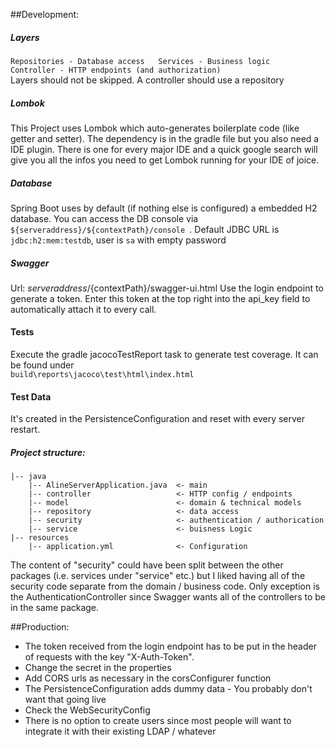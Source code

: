 ##Development:

##### Layers
`Repositories - Database access  
Services - Business logic  
Controller - HTTP endpoints (and authorization)`  
Layers should not be skipped. A controller should use a repository

##### Lombok
This Project uses Lombok which auto-generates boilerplate code (like getter and setter). The dependency is in the gradle file but you also need a IDE plugin. There is one for every major IDE and a quick google search will give you all the infos you need to get Lombok running for your IDE of joice. 

##### Database
Spring Boot uses by default (if nothing else is configured) a embedded H2 database.
You can access the DB console via `${serveraddress}/${contextPath}/console `. Default JDBC URL is `jdbc:h2:mem:testdb`, user is `sa` with empty password

##### Swagger
Url: ${serveraddress}/${contextPath}/swagger-ui.html
Use the login endpoint to generate a token. Enter this token at the top right into the api_key field to automatically attach it to every call.

#### Tests
Execute the gradle jacocoTestReport task to generate test coverage. It can be found under  
 `build\reports\jacoco\test\html\index.html`
 
#### Test Data
It's created in the PersistenceConfiguration and reset with every server restart.

##### Project structure:



    |-- java
        |-- AlineServerApplication.java  <- main
        |-- controller                   <- HTTP config / endpoints   
        |-- model                        <- domain & technical models
        |-- repository                   <- data access
        |-- security                     <- authentication / authorication
        |-- service                      <- buisness Logic
    |-- resources
        |-- application.yml              <- Configuration
The content of "security" could have been split between the other packages (i.e. services under "service" etc.) but I liked having all of the security code separate from the domain / business code. Only exception is the AuthenticationController since Swagger wants all of the controllers to be in the same package. 

##Production:
- The token received from the login endpoint has to be put in the header of requests with the key "X-Auth-Token".
- Change the secret in the properties
- Add CORS urls as necessary in the corsConfigurer function
- The PersistenceConfiguration adds dummy data - You probably don't want that going live
- Check the WebSecurityConfig
- There is no option to create users since most people will want to integrate it with their existing LDAP / whatever 
